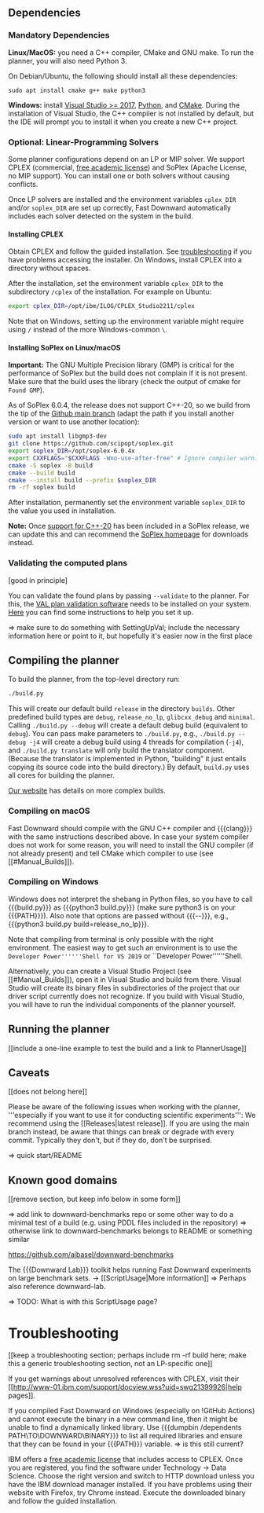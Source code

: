 ## Dependencies
### Mandatory Dependencies

**Linux/MacOS:** you need a C++ compiler, CMake and GNU make.
  To run the planner, you will also need Python 3.

  On Debian/Ubuntu, the following should install all these dependencies:
  ```
  sudo apt install cmake g++ make python3
  ```

**Windows:** install [Visual Studio >= 2017](https://visualstudio.microsoft.com/de/vs/older-downloads/),
[Python](https://www.python.org/downloads/windows/), and [CMake](http://www.cmake.org/download/).
During the installation of Visual Studio, the C++ compiler is not installed by default, but the IDE will prompt you to install it when you create a new C++ project.


### Optional: Linear-Programming Solvers

Some planner configurations depend on an LP or MIP solver. We support CPLEX (commercial, [free academic license](http://ibm.com/academic)) and SoPlex (Apache License, no MIP support). You can install one or both solvers without causing conflicts.

Once LP solvers are installed and the environment variables `cplex_DIR` and/or `soplex_DIR` are set up correctly, Fast Downward automatically includes each solver detected on the system in the build.

#### Installing CPLEX

Obtain CPLEX and follow the guided installation. See [troubleshooting](#troubleshooting) if you have problems accessing the installer.
On Windows, install CPLEX into a directory without spaces.

After the installation, set the environment variable `cplex_DIR` to the subdirectory `/cplex` of the installation.
For example on Ubuntu:
```bash
export cplex_DIR=/opt/ibm/ILOG/CPLEX_Studio2211/cplex
```
Note that on Windows, setting up the environment variable might require using `/` instead of the more Windows-common `\`.


#### Installing SoPlex on Linux/macOS

**Important:**  The GNU Multiple Precision library (GMP) is critical for the performance of SoPlex but the build does not complain if it is not present.
Make sure that the build uses the library (check the output of cmake for `Found GMP`).

As of SoPlex 6.0.4, the release does not support C++-20, so we build  from the tip of the [Github main branch](https://github.com/scipopt/soplex) (adapt the path if you install another version or want to use another location):
```bash
sudo apt install libgmp3-dev
git clone https://github.com/scipopt/soplex.git
export soplex_DIR=/opt/soplex-6.0.4x
export CXXFLAGS="$CXXFLAGS -Wno-use-after-free" # Ignore compiler warnings about use-after-free
cmake -S soplex -B build
cmake --build build
cmake --install build --prefix $soplex_DIR
rm -rf soplex build
```

After installation, permanently set the environment variable `soplex_DIR` to the value you used in installation.

**Note:** Once [support for C++-20](https://github.com/scipopt/soplex/pull/15) has been included in a SoPlex release, we can update this and can recommend the [SoPlex homepage](https://soplex.zib.de/index.php#download) for downloads instead.











### Validating the computed plans

[good in principle]

You can validate the found plans by passing `--validate` to the planner. For this, the [VAL plan validation software](https://github.com/KCL-Planning/VAL)
needs to be installed on your system. [Here](SettingUpVal) you can find some instructions to help you set it up.

=> make sure to do something with SettingUpVal; include the necessary information here or point to it, but hopefully it's easier now in the first place

## Compiling the planner

To build the planner, from the top-level directory run:

```bash
./build.py
```

This will create our default build `release` in the directory `builds`. Other predefined build types are `debug`, `release_no_lp`, `glibcxx_debug` and `minimal`. Calling `./build.py --debug` will create a default debug build (equivalent to `debug`). You can pass make parameters to `./build.py`, e.g., `./build.py --debug -j4` will create a debug build using 4 threads for compilation (`-j4`), and `./build.py translate` will only build the translator component. (Because the translator is implemented in Python, "building" it just entails copying its source code into the build directory.) By default, `build.py` uses all cores for building the planner.

[Our website](https://www.fast-downward.org/ForDevelopers/CMake) has details on more complex builds.

### Compiling on macOS

Fast Downward should compile with the GNU C++ compiler and {{{clang}}} with the same instructions described above. In case your system compiler does not work for some reason, you will need to install the GNU compiler (if not already present) and tell CMake which compiler to use (see [[#Manual_Builds]]).

### Compiling on Windows

Windows does not interpret the shebang in Python files, so you have to call {{{build.py}}} as {{{python3 build.py}}} (make sure python3 is on your {{{PATH}}}). Also note that options are passed without {{{--}}}, e.g., {{{python3 build.py build=release_no_lp}}}.

Note that compiling from terminal is only possible with the right environment. The easiest way to get such an environment is to use the ``Developer Power''''''Shell for VS 2019`` or ``Developer Power''''''Shell.

Alternatively, you can create a Visual Studio Project (see [[#Manual_Builds]]), open it in Visual Studio and build from there. Visual Studio will create its binary files in subdirectories of the project that our driver script currently does not recognize. If you build with Visual Studio, you will have to run the individual components of the planner yourself.

## Running the planner

[[include a one-line example to test the build and a link to PlannerUsage]]


## Caveats
[[does not belong here]]

Please be aware of the following issues when working with the planner, '''especially if you want to use it for conducting scientific experiments''':
We recommend using the [[Releases|latest release]]. If you are using the main branch instead, be aware that things can break or degrade with every commit. Typically they don't, but if they do, don't be surprised.

=> quick start/README


## Known good domains
[[remove section, but keep info below in some form]]

=> add link to downward-benchmarks repo or some other way to do a minimal test of a build (e.g. using PDDL files included in the repository)
=> otherwise link to downward-benchmarks belongs to README or something similar

https://github.com/aibasel/downward-benchmarks

The {{{Downward Lab}}} toolkit helps running Fast Downward experiments on large benchmark sets. &rarr; [[ScriptUsage|More information]]
=> Perhaps also reference downward-lab.

=> TODO: What is with this ScriptUsage page?



# Troubleshooting

[[keep a troubleshooting section; perhaps include rm -rf build here; make this a generic troubleshooting section, not an LP-specific one]]

If you get warnings about unresolved references with CPLEX, visit their [[http://www-01.ibm.com/support/docview.wss?uid=swg21399926|help pages]].

If you compiled Fast Downward on Windows (especially on !GitHub Actions) and cannot execute the binary in a new command line, then it might be unable to find a dynamically linked library. Use {{{dumpbin /dependents PATH\TO\DOWNWARD\BINARY}}} to list all required libraries and ensure that they can be found in your {{{PATH}}} variable.
=> is this still current?

IBM offers a [free academic license](http://ibm.com/academic) that includes access to CPLEX.
Once you are registered, you find the software under Technology -> Data Science. Choose the right version and switch to HTTP download unless you have the IBM download manager installed. If you have problems using their website with Firefox, try Chrome instead. Execute the downloaded binary and follow the guided installation.
